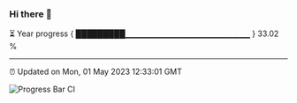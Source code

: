 ### Hi there 👋

⏳ Year progress { █████████▁▁▁▁▁▁▁▁▁▁▁▁▁▁▁▁▁▁▁▁▁ } 33.02 %

---

⏰ Updated on Mon, 01 May 2023 12:33:01 GMT

![Progress Bar CI](https://github.com/ZhaoGui/ZhaoGui/workflows/Progress%20Bar%20CI/badge.svg)
